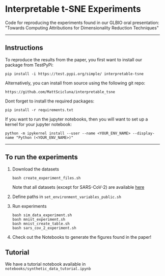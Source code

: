 # Interpretable t-SNE Experiments

Code for reproducing the experiments found in our GLBIO oral presentation: "Towards Computing Attributions for Dimensionality Reduction Techniques"

---

Instructions
------------

To reproduce the results from the paper, you first want to install our package from TestPyPi:
    
    pip install -i https://test.pypi.org/simple/ interpretable-tsne

Alternatively, you can install from source using the following git repo:
    
    https://github.com/MattScicluna/interpretable_tsne

Dont forget to install the required packages:
    
    pip install -r requirements.txt

If you want to run the jupyter notebooks, then you will want to set up a kernel for your jupyter notebook:
    
    python -m ipykernel install --user --name <YOUR_ENV_NAME> --display-name "Python (<YOUR_ENV_NAME>)"

---

To run the experiments
----------------------

1) Download the datasets

    ```
    bash create_experiment_files.sh
    ```

    Note that all datasets (except for SARS-CoV-2) are available [here](https://drive.google.com/drive/folders/1dvoH6zYNIZNORoCuIdPo8GKDdmE4nBjs?usp=sharing)

2) Define paths in `set_environment_variables_public.sh`

3) Run experiments

    ```
    bash sim_data_experiment.sh
    bash mnist_experiment.sh
    bash mnist_create_table.sh
    bash sars_cov_2_experiment.sh
    ```

4) Check out the Notebooks to generate the figures found in the paper!

Tutorial
--------

We have a tutorial notebook available in `notebooks/synthetic_data_tutorial.ipynb`
